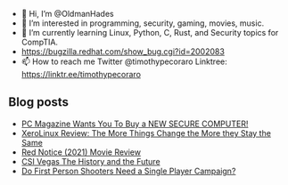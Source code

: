- 👋 Hi, I’m @OldmanHades
- 👀 I’m interested in programming, security, gaming, movies, music.
- 🌱 I’m currently learning Linux, Python, C, Rust, and Security topics for CompTIA.
- https://bugzilla.redhat.com/show_bug.cgi?id=2002083
- 📫 How to reach me Twitter @timothypecoraro
Linktree: https://linktr.ee/timothypecoraro

## Blog posts
<!-- BLOG-POST-LIST:START -->
- [PC Magazine Wants You To Buy a NEW SECURE COMPUTER!](https://medium.com/@timothypecoraro/pc-magazine-wants-you-to-buy-a-new-secure-computer-faf1d5f40c83?source=rss-5097f5c9b801------2)
- [XeroLinux Review: The More Things Change the More they Stay the Same](https://medium.com/@timothypecoraro/xerolinux-review-the-more-things-change-the-more-they-stay-the-same-7f45cc29c5f8?source=rss-5097f5c9b801------2)
- [Red Notice &lpar;2021&rpar; Movie Review](https://medium.com/@timothypecoraro/red-notice-2021-movie-review-8ec71d0cae5d?source=rss-5097f5c9b801------2)
- [CSI Vegas The History and the Future](https://medium.com/@timothypecoraro/csi-vegas-the-history-and-the-future-7a403568256b?source=rss-5097f5c9b801------2)
- [Do First Person Shooters Need a Single Player Campaign?](https://medium.com/@timothypecoraro/do-first-person-shooters-need-a-single-player-campaign-3b98e0cce8b9?source=rss-5097f5c9b801------2)
<!-- BLOG-POST-LIST:END -->
